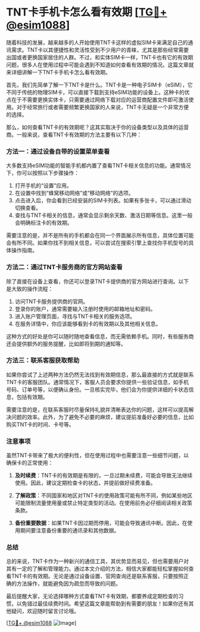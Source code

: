 # TNT卡手机卡怎么看有效期 [[TG💪+ @esim1088](https://t.me/s/esim1088)]

随着科技的发展，越来越多的人开始使用TNT卡这样的虚拟SIM卡来满足自己的通讯需求。TNT卡以其便捷性和灵活性受到不少用户的青睐，尤其是那些经常需要出国或者更换国家居住的人群。不过，和实体SIM卡一样，TNT卡也有它的有效期问题，很多人在使用过程中可能会遇到不知道如何查看有效期的情况。这篇文章就来详细讲解一下TNT卡手机卡怎么看有效期。

首先，我们先简单了解一下TNT卡是什么。TNT卡是一种电子SIM卡（eSIM），它不同于传统的物理SIM卡，可以直接下载到支持eSIM功能的设备上。这种卡的优点在于不需要更换实体卡，只需要通过网络下载对应的运营商配置文件即可激活使用。对于经常旅行或者需要频繁更换国家的人来说，TNT卡无疑是一个非常方便的选择。

那么，如何查看TNT卡的有效期呢？这其实取决于你的设备类型以及具体的运营商。一般来说，查看TNT卡有效期的方法主要有以下几种：

### 方法一：通过设备自带的设置菜单查看

大多数支持eSIM功能的智能手机都内置了查看TNT卡相关信息的功能。通常情况下，你可以按照以下步骤操作：

1. 打开手机的“设置”应用。
2. 在设置中找到“蜂窝移动网络”或“移动网络”的选项。
3. 点击进入后，你会看到已经安装的SIM卡列表。如果有多张卡，可以通过滑动切换查看。
4. 查找与TNT卡相关的信息，通常会显示剩余天数、激活日期等信息。这里一般会明确标注卡的有效期。

需要注意的是，并不是所有的手机都会在同一个界面展示所有信息，具体位置可能会有所不同。如果你找不到相关信息，可以尝试在搜索引擎上查找你手机型号的具体操作指南。

### 方法二：通过TNT卡服务商的官方网站查看

除了直接在设备上查看，你还可以登录TNT卡提供商的官方网站进行查询。以下是大致的操作流程：

1. 访问TNT卡服务提供商的官网。
2. 登录你的账户，通常需要输入注册时使用的邮箱地址和密码。
3. 进入账户管理页面，寻找与TNT卡相关的服务选项。
4. 在服务详情中，你应该能够看到卡的有效期以及其他相关信息。

这种方式的好处是你可以随时随地查看信息，而无需依赖手机。同时，有些服务商还会提供额外的服务提醒，比如即将到期的通知等。

### 方法三：联系客服获取帮助

如果你尝试了上述两种方法仍然无法找到有效期信息，那么最直接的方式就是联系TNT卡的客服团队。通常情况下，客服人员会要求你提供一些验证信息，如手机号码、订单号等，以便确认身份。一旦核实完毕，他们会为你提供详细的卡状态信息，包括有效期。

需要注意的是，在联系客服时尽量保持礼貌并清晰表达你的问题，这样可以提高解决问题的效率。此外，为了避免不必要的麻烦，建议提前准备好必要的信息，比如购买TNT卡的时间、卡号等。

### 注意事项

虽然TNT卡带来了极大的便利性，但在使用过程中也需要注意一些细节问题，以确保卡的正常使用：

1. **及时续费**：TNT卡的有效期是有限的，一旦过期未续费，可能会导致无法继续使用。因此，建议定期检查卡的状态，并提前做好续费准备。
   
2. **了解政策**：不同国家和地区对TNT卡的使用政策可能有所不同，例如某些地区可能限制流量使用量或禁止特定类型的活动。在使用前务必仔细阅读相关政策条款。

3. **备份重要数据**：如果TNT卡因过期而停用，可能会导致通讯中断。因此，在使用期间要注意备份重要的通讯录和其他数据。

### 总结

总的来说，TNT卡作为一种新兴的通信工具，其优势显而易见，但也需要用户对其有一定的了解和管理能力。通过本文介绍的方法，相信大家都能轻松掌握如何查看TNT卡的有效期。无论是通过设备设置、官网查询还是联系客服，只要按照正确的方法操作，就能避免因为疏忽而导致的问题。

最后提醒大家，无论选择哪种方式查看TNT卡有效期，都要养成定期检查的习惯，以免错过最佳续费时间。希望这篇文章能帮助到有需要的朋友！如果你还有其他疑问，欢迎随时留言讨论哦。

[[TG💪+ @esim1088](https://t.me/s/esim1088) ![Image](https://i.postimg.cc/4NQfJmqS/Snipaste-2025-05-13-00-14-12.png)]